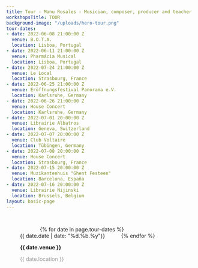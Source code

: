 ```yaml
---
title: Tour - Manu Rosales - Musician, composer, producer and teacher
workshopsTitle: TOUR
background-image: "/uploads/hero-tour.png"
tour-dates:
- date: 2022-06-08 21:00:00 Z
  venue: B.O.T.A.
  location: Lisboa, Portugal
- date: 2022-06-11 21:00:00 Z
  venue: Pharmácia Musical
  location: Lisboa, Portugal
- date: 2022-07-24 21:00:00 Z
  venue: Le Local
  location: Strasbourg, France
- date: 2022-06-25 21:00:00 Z
  venue: Eröffnungsfestival Panorama e.V.
  location: Karlsruhe, Germany
- date: 2022-06-26 21:00:00 Z
  venue: House Concert
  location: Karlsruhe, Germany
- date: 2022-07-01 20:00:00 Z
  venue: Librairie Albatros
  location: Geneva, Switzerland
- date: 2022-07-07 20:00:00 Z
  venue: Club Voltaire
  location: Tübingen, Germany
- date: 2022-07-08 20:00:00 Z
  venue: House Concert
  location: Strasbourg, France
- date: 2022-07-15 20:00:00 Z
  venue: Muzikantenhuis "Ghent Festeen"
  location: Barcelona, España
- date: 2022-07-16 20:00:00 Z
  venue: Librairie Nijinski
  location: Brussels, Belgium
layout: basic-page
---
```


<section id="musica-section">
  <style>
    #dates-container {
        width: 100%;
        display: flex;
        flex-wrap: wrap;
        justify-content: space-around;
        padding-top: 30px;
    }
    .date-container {
      margin-bottom: 30px;
    }
    main {
      min-height: 50vh;
    }
    #musica-section p {
      margin-bottom: 0;
    }
    #musica-section p:first-of-type {
      margin: 0;
    }
    .date-bold {
      font-weight: bold;
    }
    .date-grey {
      color: #999999;
    }
    @media (min-width: 767px) {
      #dates-container {
        width: 80%
      }
      .date-container {
        margin-left: 30px;
        margin-right: 30px;
        margin-bottom: 50px;
      }
    }
  </style>
  <div id="dates-container">
        {% for date in page.tour-dates %}
            <div class="date-container">
                <p>{{ date.date | date: "%d.%b.%y"}}</p>
                <p class="date-bold">{{ date.venue }}</p>
                <p class="date-grey">{{ date.location }}</p>
            </div>
        {% endfor %}
  </div>
</section>